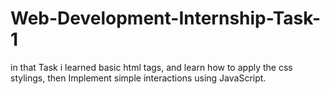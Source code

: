 # Web-Development-Internship-Task-1
in that Task i learned basic html tags, and learn how to apply the css stylings, then Implement simple interactions using JavaScript.
